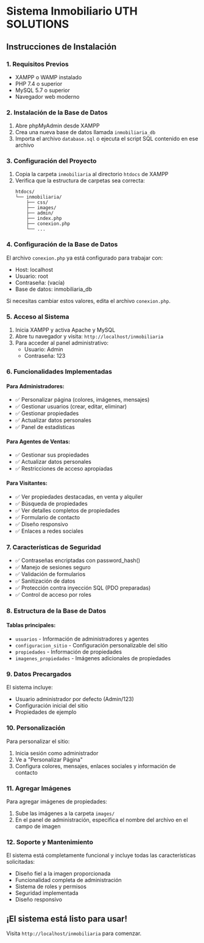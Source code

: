 # Sistema Inmobiliario UTH SOLUTIONS

## Instrucciones de Instalación

### 1. Requisitos Previos
- XAMPP o WAMP instalado
- PHP 7.4 o superior
- MySQL 5.7 o superior
- Navegador web moderno

### 2. Instalación de la Base de Datos

1. Abre phpMyAdmin desde XAMPP
2. Crea una nueva base de datos llamada `inmobiliaria_db`
3. Importa el archivo `database.sql` o ejecuta el script SQL contenido en ese archivo

### 3. Configuración del Proyecto

1. Copia la carpeta `inmobiliaria` al directorio `htdocs` de XAMPP
2. Verifica que la estructura de carpetas sea correcta:
   ```
   htdocs/
   └── inmobiliaria/
       ├── css/
       ├── images/
       ├── admin/
       ├── index.php
       ├── conexion.php
       └── ...
   ```

### 4. Configuración de la Base de Datos

El archivo `conexion.php` ya está configurado para trabajar con:
- Host: localhost
- Usuario: root
- Contraseña: (vacía)
- Base de datos: inmobiliaria_db

Si necesitas cambiar estos valores, edita el archivo `conexion.php`.

### 5. Acceso al Sistema

1. Inicia XAMPP y activa Apache y MySQL
2. Abre tu navegador y visita: `http://localhost/inmobiliaria`
3. Para acceder al panel administrativo:
   - Usuario: Admin
   - Contraseña: 123

### 6. Funcionalidades Implementadas

#### Para Administradores:
- ✅ Personalizar página (colores, imágenes, mensajes)
- ✅ Gestionar usuarios (crear, editar, eliminar)
- ✅ Gestionar propiedades
- ✅ Actualizar datos personales
- ✅ Panel de estadísticas

#### Para Agentes de Ventas:
- ✅ Gestionar sus propiedades
- ✅ Actualizar datos personales
- ✅ Restricciones de acceso apropiadas

#### Para Visitantes:
- ✅ Ver propiedades destacadas, en venta y alquiler
- ✅ Búsqueda de propiedades
- ✅ Ver detalles completos de propiedades
- ✅ Formulario de contacto
- ✅ Diseño responsivo
- ✅ Enlaces a redes sociales

### 7. Características de Seguridad

- ✅ Contraseñas encriptadas con password_hash()
- ✅ Manejo de sesiones seguro
- ✅ Validación de formularios
- ✅ Sanitización de datos
- ✅ Protección contra inyección SQL (PDO preparadas)
- ✅ Control de acceso por roles

### 8. Estructura de la Base de Datos

#### Tablas principales:
- `usuarios` - Información de administradores y agentes
- `configuracion_sitio` - Configuración personalizable del sitio
- `propiedades` - Información de propiedades
- `imagenes_propiedades` - Imágenes adicionales de propiedades

### 9. Datos Precargados

El sistema incluye:
- Usuario administrador por defecto (Admin/123)
- Configuración inicial del sitio
- Propiedades de ejemplo

### 10. Personalización

Para personalizar el sitio:
1. Inicia sesión como administrador
2. Ve a "Personalizar Página"
3. Configura colores, mensajes, enlaces sociales y información de contacto

### 11. Agregar Imágenes

Para agregar imágenes de propiedades:
1. Sube las imágenes a la carpeta `images/`
2. En el panel de administración, especifica el nombre del archivo en el campo de imagen

### 12. Soporte y Mantenimiento

El sistema está completamente funcional y incluye todas las características solicitadas:
- Diseño fiel a la imagen proporcionada
- Funcionalidad completa de administración
- Sistema de roles y permisos
- Seguridad implementada
- Diseño responsivo

## ¡El sistema está listo para usar!

Visita `http://localhost/inmobiliaria` para comenzar.
